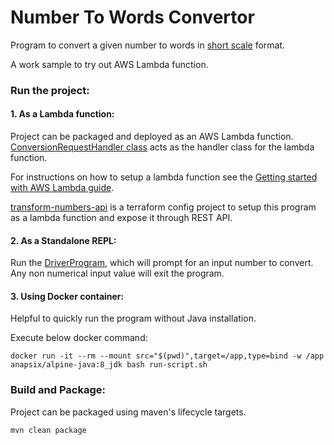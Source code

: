 # Number To Words Convertor

Program to convert a given number to words in [short scale](https://en.wikipedia.org/wiki/Long_and_short_scales) format.

A work sample to try out AWS Lambda function.


### Run the project:

#### 1. As a Lambda function:

Project can be packaged and deployed as an AWS Lambda function. [ConversionRequestHandler class](transform-numbers/src/main/java/com/naresh/learning/handler/ConversionRequestHandler.java) acts as the handler class for the lambda function. 

For instructions on how to setup a lambda function see the [Getting started with AWS Lambda guide](https://docs.aws.amazon.com/lambda/latest/dg/getting-started-create-function.html).

[transform-numbers-api](https://github.com/NareshBabuPB/transform-numbers-api) is a terraform config project to setup this program as a lambda function and expose it through REST API.


#### 2. As a Standalone REPL:

Run the [DriverProgram](transform-numbers/src/main/java/DriverProgram.java), which will prompt for an input number to convert. Any non numerical input value will exit the program.

#### 3. Using Docker container:

Helpful to quickly run the program without Java installation.

Execute below docker command:
```
docker run -it --rm --mount src="$(pwd)",target=/app,type=bind -w /app anapsix/alpine-java:8_jdk bash run-script.sh
```

### Build and Package:

Project can be packaged using maven's lifecycle targets.
```
mvn clean package
```
